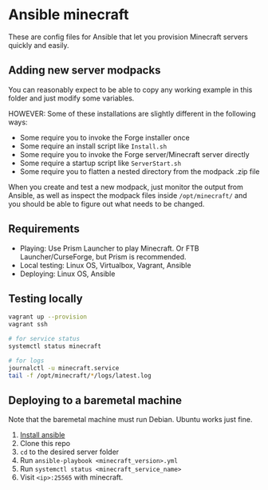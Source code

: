# Ansible minecraft

These are config files for Ansible that let you provision Minecraft servers quickly and easily.

## Adding new server modpacks

You can reasonably expect to be able to copy any working example in this folder and just modify some variables. 

HOWEVER: Some of these installations are slightly different in the following ways:

- Some require you to invoke the Forge installer once
- Some require an install script like `Install.sh`
- Some require you to invoke the Forge server/Minecraft server directly
- Some require a startup script like `ServerStart.sh`
- Some require you to flatten a nested directory from the modpack .zip file

When you create and test a new modpack, just monitor the output from Ansible, as well as inspect the modpack files inside `/opt/minecraft/` and you should be able to figure out what needs to be changed.

## Requirements

- Playing: Use Prism Launcher to play Minecraft. Or FTB Launcher/CurseForge, but Prism is recommended.
- Local testing: Linux OS, Virtualbox, Vagrant, Ansible
- Deploying: Linux OS, Ansible

## Testing locally

```bash
vagrant up --provision
vagrant ssh

# for service status
systemctl status minecraft

# for logs
journalctl -u minecraft.service
tail -f /opt/minecraft/*/logs/latest.log
```

## Deploying to a baremetal machine

Note that the baremetal machine must run Debian. Ubuntu works just fine.

1. [Install ansible](https://docs.ansible.com/ansible/latest/installation_guide/intro_installation.html)
2. Clone this repo
3. `cd` to the desired server folder
4. Run `ansible-playbook <minecraft_version>.yml`
5. Run `systemctl status <minecraft_service_name>`
6. Visit `<ip>:25565` with minecraft.
